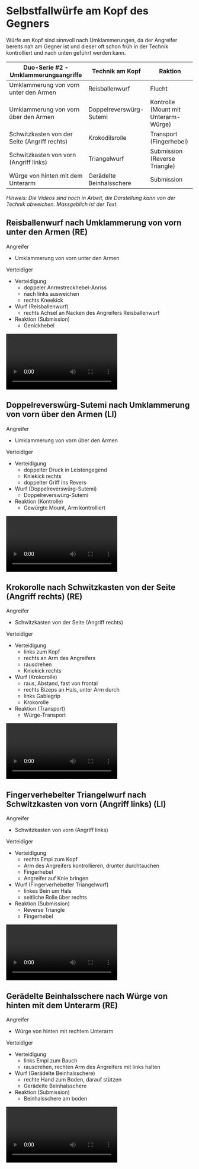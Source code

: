# Selbstfallwürfe am Kopf des Gegners

Würfe am Kopf sind sinnvoll nach Umklammerungen, da der Angreifer bereits nah am Gegner ist und dieser oft schon früh in der Technik kontrolliert und nach unten geführt werden kann.

| Duo-Serie #2 -Umklammerungsangriffe           | Technik am Kopf          | Raktion                              |
|-----------------------------------------------|--------------------------|--------------------------------------|
| Umklammerung von vorn unter den Armen         | Reisballenwurf           | Flucht                               |
| Umklammerung von vorn über den Armen          | Doppelreverswürg-Sutemi  | Kontrolle (Mount mit Unterarm-Würge) |
| Schwitzkasten von der Seite (Angriff rechts)  | Krokodilsrolle           | Transport (Fingerhebel)              |
| Schwitzkasten von vorn (Angriff links)        | Triangelwurf             | Submission (Reverse Triangle)        |
| Würge von hinten mit dem Unterarm             | Gerädelte Beinhalsschere | Submission                           |

*Hinweis: Die Videos sind noch in Arbeit, die Darstellung kann von der Technik abweichen. Massgeblich ist der Text.*

## Reisballenwurf nach Umklammerung von vorn unter den Armen (RE)

Angreifer

* Umklammerung von vorn unter den Armen

Verteidiger

* Verteidigung
    * doppeler Anrmstreckhebel-Anriss
    * nach links ausweichen
    * rechts Kneekick
* Wurf (Reisballenwurf)
    * rechts Achsel an Nacken des Angreifers Reisballenwurf
* Reaktion (Submission)
    * Genickhebel

<video controls="true" allowfullscreen="true">
  <source src="https://hoochicken.github.io/dan-iv/images/video/kata-04-kopf-01/video.mp4" type="video/mp4">
</video>

## Doppelreverswürg-Sutemi nach Umklammerung von vorn über den Armen (LI)

Angreifer

* Umklammerung von vorn über den Armen

Verteidiger

* Verteidigung
    * doppelter Druck in Leistengegend
    * Kniekick rechts
    * doppelter Griff ins Revers
* Wurf (Doppelreverswürg-Sutemi)
    * Doppelreverswürg-Sutemi
* Reaktion (Kontrolle)
    * Gewürgte Mount, Arm kontrolliert

<video controls="true" allowfullscreen="true">
  <source src="https://hoochicken.github.io/dan-iv/images/video/kata-04-kopf-02/video.mp4" type="video/mp4">
</video>

## Krokorolle nach Schwitzkasten von der Seite (Angriff rechts) (RE)

Angreifer

* Schwitzkasten von der Seite (Angriff rechts)

Verteidiger

* Verteidigung
    * links zum Kopf
    * rechts an Arm des Angreifers
    * rausdrehen
    * Kniekick rechts
* Wurf (Krokorolle)
    * raus, Abstand, fast von frontal
    * rechts Bizeps an Hals, unter Arm durch
    * links Gablegrip
    * Krokorolle
* Reaktion (Transport)
    * Würge-Transport

<video controls="true" allowfullscreen="true">
  <source src="https://hoochicken.github.io/dan-iv/images/video/kata-04-kopf-03/video.mp4" type="video/mp4">
</video>

## Fingerverhebelter Triangelwurf nach Schwitzkasten von vorn (Angriff links) (LI)

Angreifer

* Schwitzkasten von vorn (Angriff links)

Verteidiger

* Verteidigung
    * rechts Empi zum Kopf
    * Arm des Angreifers kontrollieren, drunter durchtauchen
    * Fingerhebel
    * Angreifer auf Knie bringen
* Wurf (Fingerverhebelter Triangelwurf)
    * linkes Bein um Hals
    * seitliche Rolle über rechts
* Reaktion (Submission)
    * Reverse Triangle
    * Fingerhebel

<video controls="true" allowfullscreen="true">
  <source src="https://hoochicken.github.io/dan-iv/images/video/kata-04-kopf-04/video.mp4" type="video/mp4">
</video>

## Gerädelte Beinhalsschere nach Würge von hinten mit dem Unterarm (RE)

Angreifer

* Würge von hinten mit rechtem Unterarm

Verteidiger

* Verteidigung
    * links Empi zum Bauch
    * rausdrehen, rechten Arm des Angreifers mit links halten
* Wurf (Gerädelte Beinhalsschere)
    * rechte Hand zum Boden, darauf stützen
    * Gerädelte Beinhalsschere
* Reaktion (Submission)
    * Beinhalsschere am boden

<video controls="true" allowfullscreen="true">
  <source src="https://hoochicken.github.io/dan-iv/images/video/kata-04-kopf-05/video.mp4" type="video/mp4">
</video>
